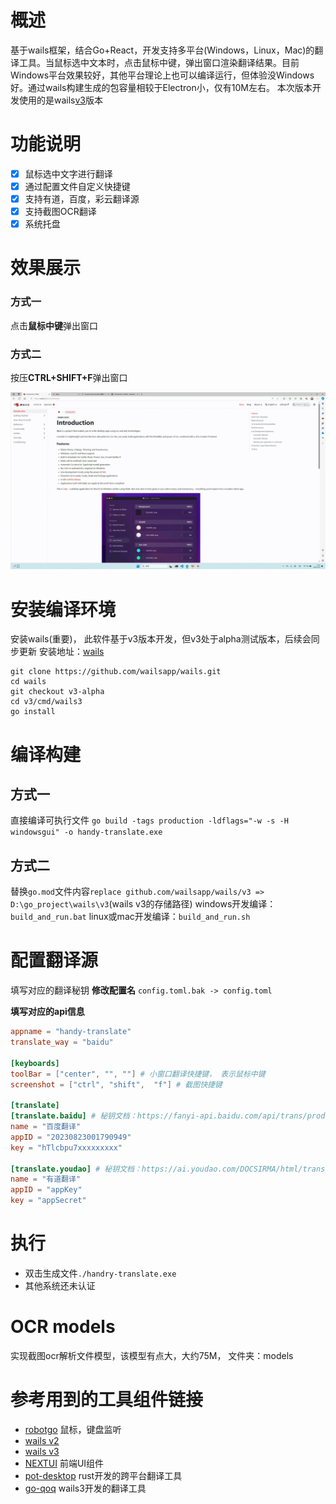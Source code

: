 # 概述
基于wails框架，结合Go+React，开发支持多平台(Windows，Linux，Mac)的翻译工具。当鼠标选中文本时，点击鼠标中键，弹出窗口渲染翻译结果。目前Windows平台效果较好，其他平台理论上也可以编译运行，但体验没Windows好。通过wails构建生成的包容量相较于Electron小，仅有10M左右。 本次版本开发使用的是wails[v3](https://v3alpha.wails.io/)版本

# 功能说明
- [X] 鼠标选中文字进行翻译
- [X] 通过配置文件自定义快捷键
- [X] 支持有道，百度，彩云翻译源
- [X] 支持截图OCR翻译
- [X] 系统托盘
  
# 效果展示
### 方式一
点击**鼠标中键**弹出窗口
### 方式二
按压**CTRL+SHIFT+F**弹出窗口

![示例视频](https://raw.githubusercontent.com/byzze/oss/main/handly-translate/effect.gif)

# 安装编译环境
安装wails(重要)， 此软件基于v3版本开发，但v3处于alpha测试版本，后续会同步更新
安装地址：[wails](https://v3alpha.wails.io/getting-started/installation/)
```
git clone https://github.com/wailsapp/wails.git
cd wails
git checkout v3-alpha
cd v3/cmd/wails3
go install
```

# 编译构建

## 方式一
直接编译可执行文件
`go build -tags production -ldflags="-w -s -H windowsgui" -o handy-translate.exe` 

## 方式二
替换`go.mod`文件内容`replace github.com/wailsapp/wails/v3 => D:\go_project\wails\v3`(wails v3的存储路径)
windows开发编译：`build_and_run.bat`
linux或mac开发编译：`build_and_run.sh`

# 配置翻译源
填写对应的翻译秘钥
**修改配置名**
`config.toml.bak -> config.toml`

**填写对应的api信息**
```toml
appname = "handy-translate"
translate_way = "baidu"

[keyboards] 
toolBar = ["center", "", ""] # 小窗口翻译快捷键， 表示鼠标中键
screenshot = ["ctrl", "shift",  "f"] # 截图快捷键

[translate]
[translate.baidu] # 秘钥文档：https://fanyi-api.baidu.com/api/trans/product/apidoc
name = "百度翻译"
appID = "20230823001790949"
key = "hTlcbpu7xxxxxxxxx"

[translate.youdao] # 秘钥文档：https://ai.youdao.com/DOCSIRMA/html/trans/api/wbfy/index.html
name = "有道翻译"
appID = "appKey"
key = "appSecret"
```
# 执行
- 双击生成文件`./handry-translate.exe`
- 其他系统还未认证
# OCR models
实现截图ocr解析文件模型，该模型有点大，大约75M， 文件夹：models

# 参考用到的工具组件链接
- [robotgo](https://github.com/go-vgo/robotgo) 鼠标，键盘监听
- [wails v2](https://wails.io)
- [wails v3](https://v3alpha.wails.io/)
- [NEXTUI](https://nextui.org/) 前端UI组件
- [pot-desktop](https://github.com/pot-app/pot-desktop) rust开发的跨平台翻译工具
- [go-qoq](https://github.com/duolabmeng6/go-qoq) wails3开发的翻译工具